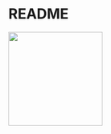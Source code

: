 # README

<div>
      <a href="https://youtube.com/shorts/T0PgGwEeLGw?feature=share">
         <img src="https://youtube.com/shorts/T0PgGwEeLGw?feature=share" width = "187">
      </a>
</div>
